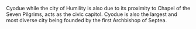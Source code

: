 Cyodue while the city of Humility is also due to its proximity to Chapel of the Seven Pilgrims, acts as the civic capitol. Cyodue is also the largest and most diverse city being founded by the first Archbishop of Septea.
